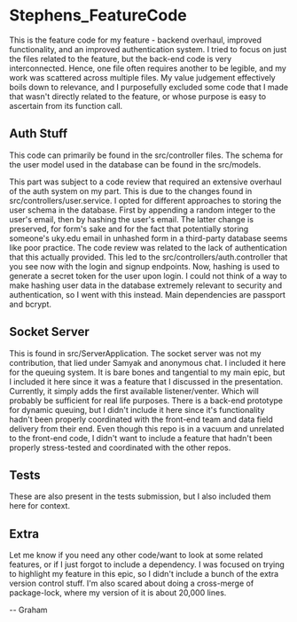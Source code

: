 # Stephens_FeatureCode

This is the feature code for my feature - backend overhaul, improved functionality, and an improved authentication system. I tried to focus on just the files related to the feature, but the back-end code is very interconnected. Hence, one file often requires another to be legible, and my work was scattered across multiple files. My value judgement effectively boils down to relevance, and I purposefully excluded some code that I made that wasn't directly related to the feature, or whose purpose is easy to ascertain from its function call.

## Auth Stuff

This code can primarily be found in the src/controller files. The schema for the user model used in the database can be found in the src/models.

This part was subject to a code review that required an extensive overhaul of the auth system on my part. This is due to the changes found in src/controllers/user.service. I opted for different approaches to storing the user schema in the database. First by appending a random integer to the user's email, then by hashing the user's email. The latter change is preserved, for form's sake and for the fact that potentially storing someone's uky.edu email in unhashed form in a third-party database seems like poor practice.
The code review was related to the lack of authentication that this actually provided. This led to the src/controllers/auth.controller that you see now with the login and signup endpoints. Now, hashing is used to generate a secret token for the user upon login. I could not think of a way to make hashing user data in the database extremely relevant to security and authentication, so I went with this instead. Main dependencies are passport and bcrypt.

## Socket Server

This is found in src/ServerApplication. The socket server was not my contribution, that lied under Samyak and anonymous chat. I included it here for the queuing system. It is bare bones and tangential to my main epic, but I included it here since it was a feature that I discussed in the presentation. Currently, it simply adds the first available listener/venter. Which will probably be sufficient for real life purposes. There is a back-end prototype for dynamic queuing, but I didn't include it here since it's functionality hadn't been properly coordinated with the front-end team and data field delivery from their end. Even though this repo is in a vacuum and unrelated to the front-end code, I didn't want to include a feature that hadn't been properly stress-tested and coordinated with the other repos.

## Tests

These are also present in the tests submission, but I also included them here for context.

## Extra

Let me know if you need any other code/want to look at some related features, or if I just forgot to include a dependency. I was focused on trying to highlight my feature in this epic, so I didn't include a bunch of the extra version control stuff. I'm also scared about doing a cross-merge of package-lock, where my version of it is about 20,000 lines.

-- Graham
